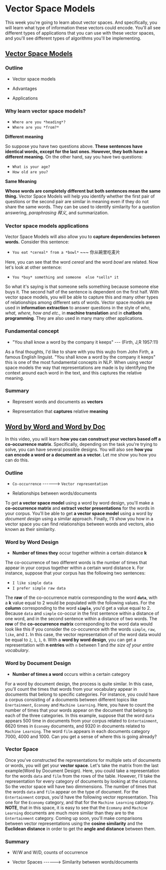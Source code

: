 # Vector Space Models

This week you're going to learn about vector spaces. And specifically, you will learn what type of information these vectors could encode. You'll all see different types of applications that you can use with these vector spaces, and you'll see different types of algorithms you'll be implementing.

## [Vector Space Models](https://www.coursera.org/learn/classification-vector-spaces-in-nlp/supplement/yYagJ/vector-space-models)

### Outline

- Vector space models

- Advantages

- Applications

### Why learn vector space models?

* `Where are you *heading*?`
* `Where are you *from?*`

**Different meaning**

So suppose you have two questions above. **These sentences have identical words, except for the last ones. However, they both have a different meaning.** On the other hand, say you have two questions:

* `What is your age?`
* `How old are you?`

**Same Meaning**

**Whose words are completely different but both sentences mean the same thing.** Vector Space Models will help you identify whether the first pair of questions or the second pair are similar in meaning even if they do not share the same words. They can be used to identify similarity for a question answering, *paraphrasing 释义*, and summarization.

### Vector space models applications

Vector Space Models will also allow you to **capture dependencies between words.** Consider this sentence:

* `You eat *cereal* from a *bowl*`  ~~~ 你从碗里吃麦片

Here, you can see that the word *cereal* and the word  *bowl* are related. Now let's look at other sentence: 

* `You *buy* something and someone  else *sells* it`

So what it's saying is that someone sells something because someone else buys it. The second half of the sentence is dependent on the  first half. With vector space  models, you will be able to capture this and many other types of relationships among different sets of words. Vector space models are used  in **information extraction** to answer questions in the style of *who, what, where, how and etc.,* in **machine translation** and in **chatbots programming**. They are also used in many many other applications.

### Fundamental  concept

- "You shall know a word by  the company it keeps"   ---   (Firth, J,R 1957:11)

As a final thoughts, I'd  like to share with you this  wujto from John Firth, a famous English linguist. "You shall know a word by the company it keeps" this is one of the most fundamental concepts in NLP. When using vector space models the way that representations are made is by identifying the context around each word in the text, and this captures the relative meaning.

### Summary

* Represent words and documents as **vectors**

* Representation that **captures** relative **meaning**

## [Word by Word and Word by Doc](https://www.coursera.org/learn/classification-vector-spaces-in-nlp/supplement/XAYg4/word-by-word-and-word-by-doc)

In this video, you will learn **how you can construct your vectors based off a co-occurrence matrix**. Specifically, depending on the task you're trying to solve, you can have several possible designs. You will also see  **how you can encode a word or a document as a vector.** Let me show you how you can do this.

### Outline

* `Co-occurrence`  ------>  `Vector representation`

* Relationships between words/documents

To get **a vector space model** using a word by word design, you'll make a **co-occurrence matrix** and **extract vector presentations** for the words in your corpus. You'll be able to get **a vector space model** using a word by *document design* using  a similar approach. Finally, I'll show you how in a vector space you can find relationships between words and vectors, also known as their similarity.

### Word by Word Design

* **Number of times they** occur together withnin a certain distance **k**

The co-occurrence of two different words is the number of times that appear in your corpus together within a certain word distance k. For instance, suppose that your corpus has the following two sentences:

* `I like simple data`
* `I prefer simple raw data`

The **raw** of the co-occurrence matrix corresponding to the word **`data`**, with a **k** value equal to 2 would be populated with the following values. For the **column** corresponding to the word **`simple`**, you'd get a value equal to 2. Because `data` and `simple` co-occur in the first sentence within a distance of one word, and in the  second sentence within a distance of two words. The **row** of the **co-occurrence matrix** corresponding to the word data would look like this if you consider the co-occurence with the words `simple`, `raw`, `like`, and `I`. In this case, the vector representation of of the word data would be equal to `2`, `1`, `1`, `0`. With a **word by word design**, you can get a representation with **n entries** with `n` between 1 and *the size of  your entire vocabulary*.

### Word by Document Design

* **Number of times a word** occurs within a certain category

For a word by document design, the process is quite similar. In this case, you'll count the times that words from your vocabulary appear in documents that belong to specific categories. For instance, you could have a corpus consisting of a documents between different topics like `Enertainment`, `Economy` and `Machine Learning`. Here, you have to count the number of times that your words appear on the document that belong to each of the three categories. In this example, suppose that the word `data` appears 500 time in documents from your corpus related to `Entertainment`, 6620 times in `Economy` documents, and 9320 in documents related to `Machine Learning`. The word `film` appears in each documents category 7000, 4000 and 1000. Can you get a sense of where this is going already?
### Vector Space

Once you've constructed the representations for multiple sets of documents or words, you will get your **vector space**. Let's take the matrix from the last example(Word by Document Design). Here, you could take a representation for the words `data` and `film` from the rows of the table. However, I'll take the representation for every category of documents by looking at the columns. So the vector space will have two dimmensions. The number of times that the words `data` and `film` appear on the type of document. For the `Entertainment` corpus, you'd have the following vector representation. This one for the `Economy` category, and that for the `Machine Learning` category. **NOTE**, that in this space, it is easy to see that the `Ecomany` and `Machine Learning` documents are much more similar than they are to the `Entertainment` category. Coming up soon, you'll make comparisons between vector representations using the **cosine similarity** and the **Euclidean distance** in order to get the **angle and distance** between them.

### Summary

* W/W and W/D, counts of occurrence

* Vector Spaces  ------>   Similarity between words/documents
